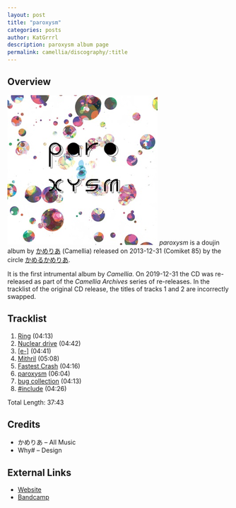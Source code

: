 ```yaml
---
layout: post
title: "paroxysm"
categories: posts
author: KatGrrrl
description: paroxysm album page
permalink: camellia/discography/:title
---
```


## Overview

![CTCD-007](/assets/images/camellia/albums/CTCD-007.jpg)
*paroxysm* is a doujin album by [かめりあ](/postsWiki/_posts/camellia/2023-12-10-camellia.md) (Camellia) released on 2013-12-31 (Comiket 85) by the circle [かめるかめりあ](#).

It is the first intrumental album by *Camellia*. On 2019-12-31 the CD was re-released as part of the *Camellia Archives* series of re-releases. In the tracklist of the original CD release, the titles of tracks 1 and 2 are incorrectly swapped.

## Tracklist

1. [Ring](#) (04:13)
2. [Nuclear drive](#) (04:42)
3. [[e-]](#) (04:41)
4. [Mithril](#) (05:08)
5. [Fastest Crash](#) (04:16)
6. [paroxysm](#) (06:04)
7. [bug collection](#) (04:13)
8. [#include](#) (04:26)

Total Length: 37:43

## Credits

* かめりあ – All Music
* Why# – Design

## External Links

* [Website](http://cametek.jp/paroxysm/)
* [Bandcamp](https://cametek.bandcamp.com/album/paroxysm)
